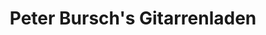 ---
title: "Peter Bursch's Gitarrenladen"
url: /duisburg/peter-burschs-gitarrenladen/
shop: Instrumente
---
